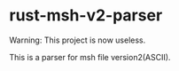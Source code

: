 # rust-msh-v2-parser
Warning: This project is now useless.

This is a parser for msh file version2(ASCII).
